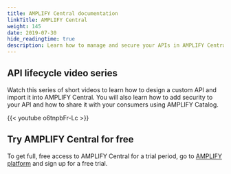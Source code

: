 ```yaml
---
title: AMPLIFY Central documentation
linkTitle: AMPLIFY Central
weight: 145
date: 2019-07-30
hide_readingtime: true
description: Learn how to manage and secure your APIs in AMPLIFY Central, how to integrate AMPLIFY Central in your existing DevOps infrastructure, and how to take advantage of the mesh governance capability of AMPLIFY Central to centrally manage APIs and microservices across multiple cloud and on-premise environments.
---
```


## API lifecycle video series

Watch this series of short videos to learn how to design a custom API and import it into AMPLIFY Central. You will also learn how to add security to your API and how to share it with your consumers using AMPLIFY Catalog.

{{< youtube o6tnpbFr-Lc >}}

## Try AMPLIFY Central for free

To get full, free access to AMPLIFY Central for a trial period, go to [AMPLIFY platform](https://platform.axway.com/) and sign up for a free trial.
